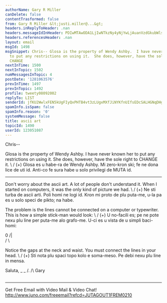 ```yaml
---
authorName: Gary R Miller
canDelete: false
contentTrasformed: false
from: Gary R Miller &lt;justi.miller@...&gt;
headers.inReplyToHeader: .nan
headers.messageIdInHeader: PDIwMTAwODA1LjIwNTkzNy4yNjYwLjAuanVzdGkubWlsbGVyQGp1bm8uY29tPg==
headers.referencesHeader: .nan
layout: email
msgId: 1498
msgSnippet: Chris-- Glosa is the property of Wendy Ashby.  I have never known her
  to put any restrictions on using it.  She does, however, have the sole right to
  CHANGE
nextInTime: 1500
nextInTopic: 1502
numMessagesInTopic: 4
postDate: '1281063576'
prevInTime: 1497
prevInTopic: 1492
profile: tweety08092002
replyTo: LIST
senderId: jfKU2WwlxFEN5kUgFIyQxPHTB4vt3zLUgxMXfJiNYKfnUIfsEDcSALHGNqDHguCvKROuSP_DGvHqszhHUJ6Oa8LO7ZahyfFelLAsqQ
spamInfo.isSpam: false
spamInfo.reason: '0'
systemMessage: false
title: ascii art
topicId: 1490
userId: 123051087
---
```


Chris--

Glosa is the property of Wendy Ashby.  I have never known her to put any
restrictions on using it.  She does, however, have the sole right to
CHANGE it.
\ /
(+) Glosa es u habe-ra de Wendy Ashby.  Mi zero-kron ski; fe ne dona lice
de uti id.  Anti-co fe sura habe u solo privilegi de MUTA id.

 * * *

Don't worry about the ascii art.  A lot of people don't understand it. 
When I started on computers, it was the only kind of picture we had.
\ /
(+) Ne sti turba de ascii arti.  Poli homi ne logi id.  Kron mi proto de
plu puta-me, u-la pa es u solo speci de pikto; na habe.

The problem is the lines cannot be connected on a computer or typewriter.
 This is how a simple stick-man would look:
\ /
(+) U no-facili es; pe ne pote nexu plu line per puta-me alo grafo-me. 
U-ci es u vista de u simpli baci-homi:



 0
/|\
/ \



Notice the gaps at the neck and waist.  You must connect the lines in
your head.
\ /
(+) Sti nota plu spaci topo kolo e soma-meso.  Pe debi nexu plu line in
mensa.

Saluta,
_ _
/.
/\   Gary
##

____________________________________________________________
Get Free Email with Video Mail & Video Chat!
http://www.juno.com/freeemail?refcd=JUTAGOUT1FREM0210

